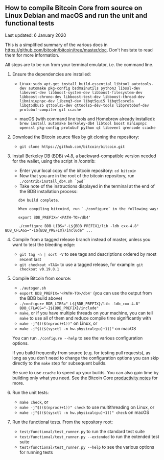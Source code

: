 How to compile Bitcoin Core from source on Linux Debian and macOS and run the unit and functional tests
-------------------------------------------------------------------------------------------------------
Last updated: 6 January 2020

This is a simplified summary of the various docs in
https://github.com/bitcoin/bitcoin/tree/master/doc. Don't hesitate to read them
for more information.

All steps are to be run from your terminal emulator, i.e. the command line.

1. Ensure the dependencies are installed:

    - Linux: `sudo apt-get install build-essential libtool autotools-dev
      automake pkg-config bsdmainutils python3 libssl-dev libevent-dev
      libboost-system-dev libboost-filesystem-dev libboost-chrono-dev
      libboost-test-dev libboost-thread-dev libminiupnpc-dev libzmq3-dev
      libqt5gui5 libqt5core5a libqt5dbus5 qttools5-dev qttools5-dev-tools
      libprotobuf-dev protobuf-compiler git ccache`

    - macOS (with command line tools and Homebrew already installed): `brew
      install automake berkeley-db4 libtool boost miniupnpc openssl pkg-config
      protobuf python qt libevent qrencode ccache`

2. Download the Bitcoin source files by git cloning the repository:
    - `git clone https://github.com/bitcoin/bitcoin.git`

3. Install Berkeley DB (BDB) v4.8, a backward-compatible version needed for the
   wallet, using the script in /contrib:
    - Enter your local copy of the bitcoin repository: `cd bitcoin`
    - Now that you are in the root of the bitcoin repository, run
      ``./contrib/install_db4.sh `pwd` ``
    - Take note of the instructions displayed in the terminal at the end of the
      BDB installation process:
```
      db4 build complete.

      When compiling bitcoind, run `./configure` in the following way:

      export BDB_PREFIX='<PATH-TO>/db4'

      ./configure BDB_LIBS="-L${BDB_PREFIX}/lib -ldb_cxx-4.8" BDB_CFLAGS="-I${BDB_PREFIX}/include" ...
```

4. Compile from a tagged release branch instead of master, unless you want to
   test the bleeding edge:
    - `git tag -n | sort -V` to see tags and descriptions ordered by most recent last
    - `git checkout <TAG>` to use a tagged release, for example: `git checkout v0.19.0.1`

5. Compile Bitcoin from source:
    - `./autogen.sh`
    - `export BDB_PREFIX='<PATH-TO>/db4'` (you can use the output from the BDB
      build above)
    - `./configure BDB_LIBS="-L${BDB_PREFIX}/lib -ldb_cxx-4.8"
      BDB_CFLAGS="-I${BDB_PREFIX}/include"`
    - `make`, or if you have multiple threads on your machine, you can tell
      `make` to use all of them and reduce compile time significantly with
    - `make -j"$(($(nproc)+1))"` on Linux, or
    - `make -j"$(($(sysctl -n hw.physicalcpu)+1))"` on macOS

    You can run `./configure --help` to see the various configuration options.

    If you build frequently from source (e.g. for testing pull requests), as
    long as you don't need to change the configuration options you can skip
    directly to the `make` step for subsequent builds.

    Be sure to use `ccache` to speed up your builds. You can also gain time by
    building only what you need. See the Bitcoin Core [productivity
    notes](https://github.com/bitcoin/bitcoin/blob/master/doc/productivity.md)
    for more.

6. Run the unit tests:
    - `make check`, or
    - `make -j"$(($(nproc)+1))" check` to use multithreading on Linux, or
    - `make -j"$(($(sysctl -n hw.physicalcpu)+1))" check` on macOS

7. Run the functional tests. From the repository root:
    - `test/functional/test_runner.py` to run the standard test suite
    - `test/functional/test_runner.py --extended` to run the extended test suite
    - `test/functional/test_runner.py --help` to see the various options for running tests
